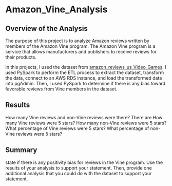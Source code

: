 # Amazon_Vine_Analysis

## Overview of the Analysis
The purpose of this project is to analyze Amazon reviews written by members of the Amazon Vine program. The Amazon Vine program is a service that allows manufacturers and publishers to receive reviews for their products.

In this projects, I used the dataset from [amazon_reviews_us_Video_Games](https://s3.amazonaws.com/amazon-reviews-pds/tsv/amazon_reviews_us_Video_Games_v1_00.tsv.gz). I used PySpark to perform the ETL process to extract the dataset, transform the data, connect to an AWS RDS instance, and load the transformed data into pgAdmin. Then, I used PySpark to determine if there is any bias toward favorable reviews from Vine members in the dataset.

## Results
How many Vine reviews and non-Vine reviews were there?
There are 
How many Vine reviews were 5 stars? How many non-Vine reviews were 5 stars?
What percentage of Vine reviews were 5 stars? What percentage of non-Vine reviews were 5 stars?


## Summary
state if there is any positivity bias for reviews in the Vine program. Use the results of your analysis to support your statement. Then, provide one additional analysis that you could do with the dataset to support your statement.

